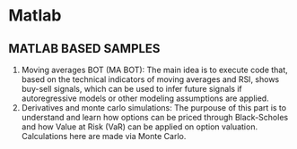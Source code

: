 # Matlab
## MATLAB BASED SAMPLES
1. Moving averages BOT (MA BOT): The main idea is to execute code that, based on the technical indicators of moving averages and RSI, shows buy-sell signals, which can be used to infer future signals if autoregressive models or other modeling assumptions are applied.
2. Derivatives and monte carlo simulations: The purpouse of this part is to understand and learn how options can be priced through Black-Scholes and how Value at Risk (VaR) can be applied on option valuation.
Calculations here are made via Monte Carlo.
